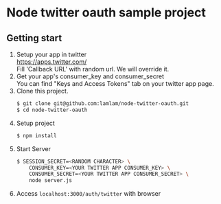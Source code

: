 # Node twitter oauth sample project
## Getting start
1. Setup your app in twitter  
    https://apps.twitter.com/  
    Fill 'Callback URL' with random url. We will override it.
1. Get your app's consumer_key and consumer_secret  
    You can find "Keys and Access Tokens" tab on your twitter app page.
1. Clone this project.  
    ```bash
    $ git clone git@github.com:lamlam/node-twitter-oauth.git
    $ cd node-twitter-oauth
    ```
1. Setup project  
    ```bash
    $ npm install
    ```
1. Start Server  
    ```bash
    $ SESSION_SECRET=<RANDOM CHARACTER> \
        CONSUMER_KEY=<YOUR TWITTER APP CONSUMER_KEY> \
        CONSUMER_SECRET=<YOUR TWITTER APP CONSUMER_SECRET> \
        node server.js
    ```
1. Access `localhost:3000/auth/twitter` with browser

